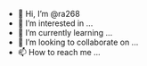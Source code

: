 - 👋 Hi, I’m @ra268
- 👀 I’m interested in ...
- 🌱 I’m currently learning ...
- 💞️ I’m looking to collaborate on ...
- 📫 How to reach me ...

<!---
ra268/ra268 is a ✨ special ✨ repository because its `README.md` (this file) appears on your GitHub profile.
You can click the Preview link to take a look at your changes.
--->
